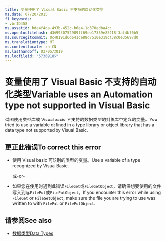 ```yaml
---
title: 变量使用了 Visual Basic 不支持的自动化类型
ms.date: 07/20/2015
f1_keywords:
- vbrID458
ms.assetid: bde4f4da-493b-452c-b6e4-1d370edba4cd
ms.openlocfilehash: d369930752989ff69ee17359e85118f3af4b70b5
ms.sourcegitcommit: 0c48191d6d641ce88d7510e319cf38c0e35697d0
ms.translationtype: MT
ms.contentlocale: zh-CN
ms.lasthandoff: 03/05/2019
ms.locfileid: "57369185"
---
```

# <a name="variable-uses-an-automation-type-not-supported-in-visual-basic"></a><span data-ttu-id="4c9af-102">变量使用了 Visual Basic 不支持的自动化类型</span><span class="sxs-lookup"><span data-stu-id="4c9af-102">Variable uses an Automation type not supported in Visual Basic</span></span>

<span data-ttu-id="4c9af-103">试图使用类型库或 Visual basic 不支持的数据类型的对象库中定义的变量。</span><span class="sxs-lookup"><span data-stu-id="4c9af-103">You tried to use a variable defined in a type library or object library that has a data type not supported by Visual Basic.</span></span>

## <a name="to-correct-this-error"></a><span data-ttu-id="4c9af-104">更正此错误</span><span class="sxs-lookup"><span data-stu-id="4c9af-104">To correct this error</span></span>

- <span data-ttu-id="4c9af-105">使用 Visual basic 可识别的类型的变量。</span><span class="sxs-lookup"><span data-stu-id="4c9af-105">Use a variable of a type recognized by Visual Basic.</span></span>

     <span data-ttu-id="4c9af-106">或</span><span class="sxs-lookup"><span data-stu-id="4c9af-106">-or-</span></span>

- <span data-ttu-id="4c9af-107">如果您在使用时遇到此错误`FileGet`或`FileGetObject`，请确保想要使用的文件写入到与`FilePut`或`FilePutObject`。</span><span class="sxs-lookup"><span data-stu-id="4c9af-107">If you encounter this error while using `FileGet` or `FileGetObject`, make sure the file you are trying to use was written to with `FilePut` or `FilePutObject`.</span></span>

## <a name="see-also"></a><span data-ttu-id="4c9af-108">请参阅</span><span class="sxs-lookup"><span data-stu-id="4c9af-108">See also</span></span>

- [<span data-ttu-id="4c9af-109">数据类型</span><span class="sxs-lookup"><span data-stu-id="4c9af-109">Data Types</span></span>](../../../visual-basic/language-reference/data-types/index.md)
